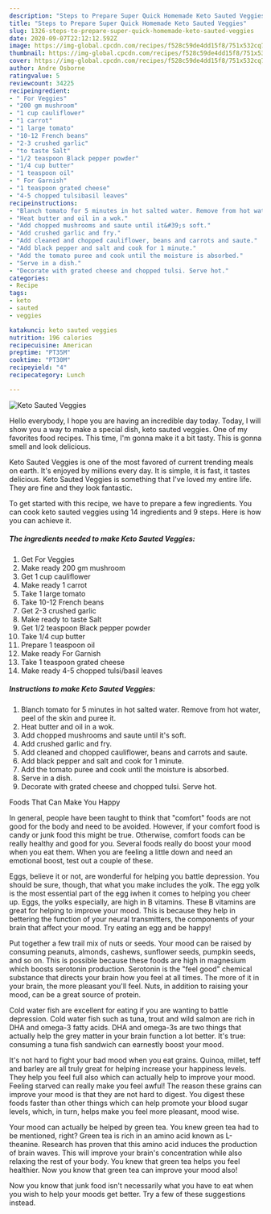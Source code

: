 ```yaml
---
description: "Steps to Prepare Super Quick Homemade Keto Sauted Veggies"
title: "Steps to Prepare Super Quick Homemade Keto Sauted Veggies"
slug: 1326-steps-to-prepare-super-quick-homemade-keto-sauted-veggies
date: 2020-09-07T22:12:12.592Z
image: https://img-global.cpcdn.com/recipes/f528c59de4dd15f8/751x532cq70/keto-sauted-veggies-recipe-main-photo.jpg
thumbnail: https://img-global.cpcdn.com/recipes/f528c59de4dd15f8/751x532cq70/keto-sauted-veggies-recipe-main-photo.jpg
cover: https://img-global.cpcdn.com/recipes/f528c59de4dd15f8/751x532cq70/keto-sauted-veggies-recipe-main-photo.jpg
author: Andre Osborne
ratingvalue: 5
reviewcount: 34225
recipeingredient:
- " For Veggies"
- "200 gm mushroom"
- "1 cup cauliflower"
- "1 carrot"
- "1 large tomato"
- "10-12 French beans"
- "2-3 crushed garlic"
- "to taste Salt"
- "1/2 teaspoon Black pepper powder"
- "1/4 cup butter"
- "1 teaspoon oil"
- " For Garnish"
- "1 teaspoon grated cheese"
- "4-5 chopped tulsibasil leaves"
recipeinstructions:
- "Blanch tomato for 5 minutes in hot salted water. Remove from hot water, peel of the skin and puree it."
- "Heat butter and oil in a wok."
- "Add chopped mushrooms and saute until it&#39;s soft."
- "Add crushed garlic and fry."
- "Add cleaned and chopped cauliflower, beans and carrots and saute."
- "Add black pepper and salt and cook for 1 minute."
- "Add the tomato puree and cook until the moisture is absorbed."
- "Serve in a dish."
- "Decorate with grated cheese and chopped tulsi. Serve hot."
categories:
- Recipe
tags:
- keto
- sauted
- veggies

katakunci: keto sauted veggies 
nutrition: 196 calories
recipecuisine: American
preptime: "PT35M"
cooktime: "PT30M"
recipeyield: "4"
recipecategory: Lunch

---
```



![Keto Sauted Veggies](https://img-global.cpcdn.com/recipes/f528c59de4dd15f8/751x532cq70/keto-sauted-veggies-recipe-main-photo.jpg)

Hello everybody, I hope you are having an incredible day today. Today, I will show you a way to make a special dish, keto sauted veggies. One of my favorites food recipes. This time, I'm gonna make it a bit tasty. This is gonna smell and look delicious.



Keto Sauted Veggies is one of the most favored of current trending meals on earth. It's enjoyed by millions every day. It is simple, it is fast, it tastes delicious. Keto Sauted Veggies is something that I've loved my entire life. They are fine and they look fantastic.


To get started with this recipe, we have to prepare a few ingredients. You can cook keto sauted veggies using 14 ingredients and 9 steps. Here is how you can achieve it.

<!--inarticleads1-->

##### The ingredients needed to make Keto Sauted Veggies:

1. Get  For Veggies
1. Make ready 200 gm mushroom
1. Get 1 cup cauliflower
1. Make ready 1 carrot
1. Take 1 large tomato
1. Take 10-12 French beans
1. Get 2-3 crushed garlic
1. Make ready to taste Salt
1. Get 1/2 teaspoon Black pepper powder
1. Take 1/4 cup butter
1. Prepare 1 teaspoon oil
1. Make ready  For Garnish
1. Take 1 teaspoon grated cheese
1. Make ready 4-5 chopped tulsi/basil leaves




<!--inarticleads2-->

##### Instructions to make Keto Sauted Veggies:

1. Blanch tomato for 5 minutes in hot salted water. Remove from hot water, peel of the skin and puree it.
1. Heat butter and oil in a wok.
1. Add chopped mushrooms and saute until it&#39;s soft.
1. Add crushed garlic and fry.
1. Add cleaned and chopped cauliflower, beans and carrots and saute.
1. Add black pepper and salt and cook for 1 minute.
1. Add the tomato puree and cook until the moisture is absorbed.
1. Serve in a dish.
1. Decorate with grated cheese and chopped tulsi. Serve hot.




Foods That Can Make You Happy


In general, people have been taught to think that "comfort" foods are not good for the body and need to be avoided. However, if your comfort food is candy or junk food this might be true. Otherwise, comfort foods can be really healthy and good for you. Several foods really do boost your mood when you eat them. When you are feeling a little down and need an emotional boost, test out a couple of these.

Eggs, believe it or not, are wonderful for helping you battle depression. You should be sure, though, that what you make includes the yolk. The egg yolk is the most essential part of the egg iwhen it comes to helping you cheer up. Eggs, the yolks especially, are high in B vitamins. These B vitamins are great for helping to improve your mood. This is because they help in bettering the function of your neural transmitters, the components of your brain that affect your mood. Try eating an egg and be happy!

Put together a few trail mix of nuts or seeds. Your mood can be raised by consuming peanuts, almonds, cashews, sunflower seeds, pumpkin seeds, and so on. This is possible because these foods are high in magnesium which boosts serotonin production. Serotonin is the "feel good" chemical substance that directs your brain how you feel at all times. The more of it in your brain, the more pleasant you'll feel. Nuts, in addition to raising your mood, can be a great source of protein.

Cold water fish are excellent for eating if you are wanting to battle depression. Cold water fish such as tuna, trout and wild salmon are rich in DHA and omega-3 fatty acids. DHA and omega-3s are two things that actually help the grey matter in your brain function a lot better. It's true: consuming a tuna fish sandwich can earnestly boost your mood. 

It's not hard to fight your bad mood when you eat grains. Quinoa, millet, teff and barley are all truly great for helping increase your happiness levels. They help you feel full also which can actually help to improve your mood. Feeling starved can really make you feel awful! The reason these grains can improve your mood is that they are not hard to digest. You digest these foods faster than other things which can help promote your blood sugar levels, which, in turn, helps make you feel more pleasant, mood wise.

Your mood can actually be helped by green tea. You knew green tea had to be mentioned, right? Green tea is rich in an amino acid known as L-theanine. Research has proven that this amino acid induces the production of brain waves. This will improve your brain's concentration while also relaxing the rest of your body. You knew that green tea helps you feel healthier. Now you know that green tea can improve your mood also!

Now you know that junk food isn't necessarily what you have to eat when you wish to help your moods get better. Try  a few  of  these  suggestions  instead.

